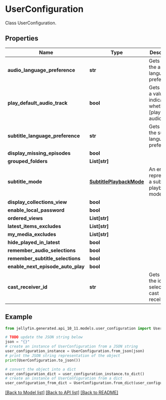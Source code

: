 # UserConfiguration

Class UserConfiguration.

## Properties

Name | Type | Description | Notes
------------ | ------------- | ------------- | -------------
**audio_language_preference** | **str** | Gets or sets the audio language preference. | [optional] 
**play_default_audio_track** | **bool** | Gets or sets a value indicating whether [play default audio track]. | [optional] 
**subtitle_language_preference** | **str** | Gets or sets the subtitle language preference. | [optional] 
**display_missing_episodes** | **bool** |  | [optional] 
**grouped_folders** | **List[str]** |  | [optional] 
**subtitle_mode** | [**SubtitlePlaybackMode**](SubtitlePlaybackMode.md) | An enum representing a subtitle playback mode. | [optional] 
**display_collections_view** | **bool** |  | [optional] 
**enable_local_password** | **bool** |  | [optional] 
**ordered_views** | **List[str]** |  | [optional] 
**latest_items_excludes** | **List[str]** |  | [optional] 
**my_media_excludes** | **List[str]** |  | [optional] 
**hide_played_in_latest** | **bool** |  | [optional] 
**remember_audio_selections** | **bool** |  | [optional] 
**remember_subtitle_selections** | **bool** |  | [optional] 
**enable_next_episode_auto_play** | **bool** |  | [optional] 
**cast_receiver_id** | **str** | Gets or sets the id of the selected cast receiver. | [optional] 

## Example

```python
from jellyfin.generated.api_10_11.models.user_configuration import UserConfiguration

# TODO update the JSON string below
json = "{}"
# create an instance of UserConfiguration from a JSON string
user_configuration_instance = UserConfiguration.from_json(json)
# print the JSON string representation of the object
print(UserConfiguration.to_json())

# convert the object into a dict
user_configuration_dict = user_configuration_instance.to_dict()
# create an instance of UserConfiguration from a dict
user_configuration_from_dict = UserConfiguration.from_dict(user_configuration_dict)
```
[[Back to Model list]](../README.md#documentation-for-models) [[Back to API list]](../README.md#documentation-for-api-endpoints) [[Back to README]](../README.md)


